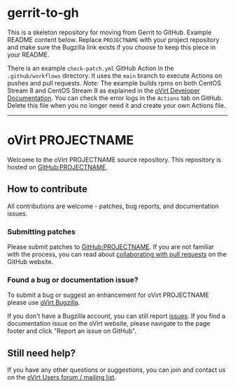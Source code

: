 # gerrit-to-gh
This is a skeleton repository for moving from Gerrit to GitHub. Example README content below. Replace `PROJECTNAME` with your project repository and make sure the Bugzilla link exists if you choose to keep this piece in your README.

There is an example `check-patch.yml` GitHub Action in the `.github/workflows` directory. It uses the `main` branch to execute Actions on pushes and pull requests. *Note:* The example builds rpms on both CentOS Stream 8 and CentOS Stream 9 as explained in the [oVirt Developer Documentation](https://ovirt.org/develop/developer-guide/migrating_to_github.html). You can check the error logs in the `Actions` tab on GitHub. Delete this file when you no longer need it and create your own Actions file.

---

# oVirt PROJECTNAME

Welcome to the oVirt PROJECTNAME source repository. This repository is hosted on [GitHub:PROJECTNAME](https://github.com/oVirt/PROJECTNAME).

## How to contribute

All contributions are welcome - patches, bug reports, and documentation issues.

### Submitting patches

Please submit patches to [GitHub:PROJECTNAME](https://github.com/oVirt/PROJECTNAME). If you are not familiar with the process, you can read about [collaborating with pull requests](https://docs.github.com/en/pull-requests/collaborating-with-pull-requests/proposing-changes-to-your-work-with-pull-requests) on the GitHub website.

### Found a bug or documentation issue?

To submit a bug or suggest an enhancement for oVirt PROJECTNAME please use [oVirt Bugzilla](https://bugzilla.redhat.com/enter_bug.cgi?product=PROJECTNAME).

If you don't have a Bugzilla account, you can still report [issues](https://github.com/oVirt/PROJECTNAME/issues). If you find a documentation issue on the oVirt website, please navigate to the page footer and click "Report an issue on GitHub".

## Still need help?

If you have any other questions or suggestions, you can join and contact us on the [oVirt Users forum / mailing list](https://lists.ovirt.org/admin/lists/users.ovirt.org/).